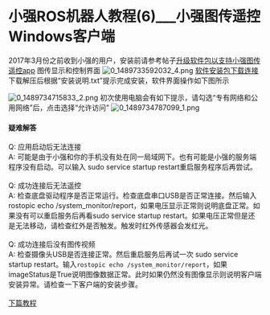 # 小强ROS机器人教程(6)___小强图传遥控Windows客户端<br>
2017年3月份之前收到小强的用户，安装前请参考帖子[升级软件包以支持小强图传遥控app](http://community.bwbot.org/topic/161/%E5%8D%87%E7%BA%A7%E8%BD%AF%E4%BB%B6%E5%8C%85%E4%BB%A5%E6%94%AF%E6%8C%81%E5%B0%8F%E5%BC%BA%E5%9B%BE%E4%BC%A0%E9%81%A5%E6%8E%A7app)
图传显示和控制界面
![0_1489733592032_4.png](http://community.bwbot.org/assets/uploads/files/1489733601287-4-resized.png) 
[软件安装包下载连接](https://pan.baidu.com/s/1qXSVSjq) 
下载解压后根据“安装说明.txt”提示完成安装，软件界面操作如下图所示

![0_1489734715833_2.png](http://community.bwbot.org/assets/uploads/files/1489734711683-2-resized.png) 
初次使用电脑会有如下提示，请勾选“专有网络和公用网络”后，点击选择“允许访问”
![0_1489734787099_1.png](http://community.bwbot.org/assets/uploads/files/1489734782870-1.png)


#### 疑难解答

Q: 应用启动后无法连接<br>
A: 可能是由于小强和你的手机没有处在同一局域网下。也有可能是小强的服务端程序没有启动。可以输入 sudo service startup restart重启服务程序后再尝试。
<br>
<br>
Q: 成功连接后无法遥控<br>
A: 检查底盘驱动程序是否正常运行。检查底盘串口USB是否正常连接。然后输入rostopic echo /system_monitor/report，如果电压显示正常则说明底盘正常。如果没有可以重启服务后再看sudo service startup restart。如果电压正常但是还是无法移动，请检查红外是否触发。触发时红外传感器会发红光。
<br>
<br>
Q: 成功连接后没有图传视频<br>
A: 检查摄像头USB是否连接正常。然后重启服务后再试一次 sudo service startup restart。输入```rostopic echo /system_monitor/report```，如果imageStatus是True说明图像数据正常。此时如果仍然没有图像显示则说明客户端安装异常。请检查一下客户端的安装步骤。
<br>
<br>
[下篇教程](http://community.bwbot.org/topic/126/%E5%B0%8F%E5%BC%BAros%E6%9C%BA%E5%99%A8%E4%BA%BA%E6%95%99%E7%A8%8B-7-___%E4%BD%BF%E7%94%A8ps3%E6%89%8B%E6%9F%84%E6%8E%A7%E5%88%B6%E5%B0%8F%E5%BC%BA%E7%A7%BB%E5%8A%A8)
